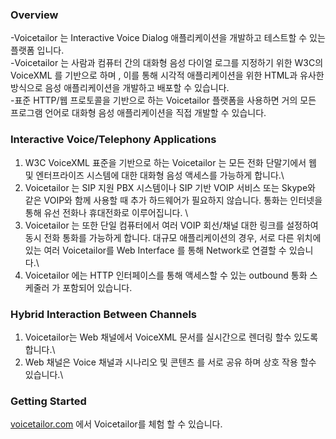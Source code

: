 ### Overview
-Voicetailor 는  Interactive Voice Dialog  애플리케이션을 개발하고 테스트할 수 있는 플랫폼 입니다.\
-Voicetailor 는 사람과 컴퓨터 간의 대화형 음성 다이얼 로그를  지정하기 위한 W3C의  VoiceXML  를 기반으로 하며 , 이를 통해 시각적 애플리케이션을 위한 HTML과 유사한 방식으로 음성 애플리케이션을 개발하고 배포할 수 있습니다.\
-표준 HTTP/웹 프로토콜을 기반으로 하는 Voicetailor  플랫폼을 사용하면 거의 모든 프로그램 언어로 대화형 음성 애플리케이션을 직접 개발할 수 있습니다.

### Interactive Voice/Telephony Applications
1. W3C VoiceXML 표준을 기반으로 하는 Voicetailor 는 모든 전화 단말기에서 웹 및 엔터프라이즈 시스템에 대한 대화형 음성 액세스를 가능하게 합니다.\
2. Voicetailor 는 SIP 지원 PBX 시스템이나 SIP 기반 VOIP 서비스 또는 Skype와 같은 VOIP와 함께 사용할 때 추가 하드웨어가 필요하지 않습니다. 통화는 인터넷을 통해 유선 전화나 휴대전화로 이루어집니다. \
3. Voicetailor 는  또한 단일 컴퓨터에서 여러 VOIP 회선/채널  대한 링크를 설정하여 동시 전화 통화를 가능하게 합니다. 대규모 애플리케이션의 경우, 서로 다른 위치에 있는 여러 Voicetailor를 Web Interface 를 통해 Network로 연결할 수 있습니다.\
4. Voicetailor 에는 HTTP 인터페이스를 통해 액세스할 수 있는 outbound 통화 스케줄러 가 포함되어 있습니다.
### Hybrid Interaction Between Channels
1. Voicetailor는 Web 채널에서   VoiceXML  문서를 실시간으로  렌더링 할수 있도록 합니다.\
2. Web 채널은  Voice 채널과  시나리오 및 콘텐츠 를  서로 공유 하며 상호 작용 할수 있습니다.\

### Getting Started
[voicetailor.com](http://www.voicetailor.com/ivr2/html/getstarted.html)  에서  Voicetailor를 체험 할 수 있습니다.
